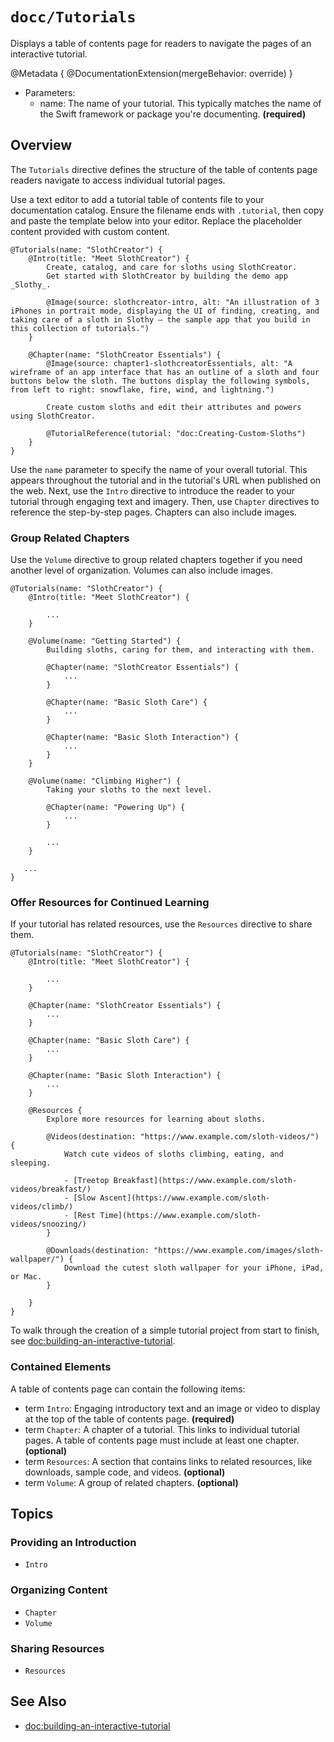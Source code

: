 # ``docc/Tutorials``

Displays a table of contents page for readers to navigate the pages of an interactive tutorial.

@Metadata {
    @DocumentationExtension(mergeBehavior: override)
}

- Parameters:
    - name: The name of your tutorial. This typically matches the name of the Swift framework or package you're documenting. **(required)**

## Overview

The `Tutorials` directive defines the structure of the table of contents page readers navigate to access individual tutorial pages.

Use a text editor to add a tutorial table of contents file to your documentation catalog. Ensure the filename ends with `.tutorial`, then copy and paste the template below into your editor. Replace the placeholder content provided with custom content.

``` 
@Tutorials(name: "SlothCreator") {
    @Intro(title: "Meet SlothCreator") {
        Create, catalog, and care for sloths using SlothCreator. 
        Get started with SlothCreator by building the demo app _Slothy_.
        
        @Image(source: slothcreator-intro, alt: "An illustration of 3 iPhones in portrait mode, displaying the UI of finding, creating, and taking care of a sloth in Slothy — the sample app that you build in this collection of tutorials.")
    }
    
    @Chapter(name: "SlothCreator Essentials") {
        @Image(source: chapter1-slothcreatorEssentials, alt: "A wireframe of an app interface that has an outline of a sloth and four buttons below the sloth. The buttons display the following symbols, from left to right: snowflake, fire, wind, and lightning.")
        
        Create custom sloths and edit their attributes and powers using SlothCreator.
        
        @TutorialReference(tutorial: "doc:Creating-Custom-Sloths")
    }
}
````

Use the `name` parameter to specify the name of your overall tutorial. This appears throughout the tutorial and in the tutorial's URL when published on the web. Next, use the ``Intro`` directive to introduce the reader to your tutorial through engaging text and imagery. Then, use ``Chapter`` directives to reference the step-by-step pages. Chapters can also include images.

### Group Related Chapters

Use the ``Volume`` directive to group related chapters together if you need another level of organization. Volumes can also include images.

```
@Tutorials(name: "SlothCreator") {
    @Intro(title: "Meet SlothCreator") {
        
        ...
    }
    
    @Volume(name: "Getting Started") {
        Building sloths, caring for them, and interacting with them.
        
        @Chapter(name: "SlothCreator Essentials") {
            ...
        }
        
        @Chapter(name: "Basic Sloth Care") {
            ...
        }
        
        @Chapter(name: "Basic Sloth Interaction") {
            ...
        }
    }
    
    @Volume(name: "Climbing Higher") {
        Taking your sloths to the next level.
        
        @Chapter(name: "Powering Up") {
            ...
        }
    
        ...
    }
    
   ...
}
````

### Offer Resources for Continued Learning

If your tutorial has related resources, use the ``Resources`` directive to share them.

```
@Tutorials(name: "SlothCreator") {
    @Intro(title: "Meet SlothCreator") {
        
        ...
    }
    
    @Chapter(name: "SlothCreator Essentials") {
        ...
    }
    
    @Chapter(name: "Basic Sloth Care") {
        ...
    }
    
    @Chapter(name: "Basic Sloth Interaction") {
        ...
    }

    @Resources {
        Explore more resources for learning about sloths.

        @Videos(destination: "https://www.example.com/sloth-videos/") {
            Watch cute videos of sloths climbing, eating, and sleeping.

            - [Treetop Breakfast](https://www.example.com/sloth-videos/breakfast/)
            - [Slow Ascent](https://www.example.com/sloth-videos/climb/)
            - [Rest Time](https://www.example.com/sloth-videos/snoozing/)
        }

        @Downloads(destination: "https://www.example.com/images/sloth-wallpaper/") {
            Download the cutest sloth wallpaper for your iPhone, iPad, or Mac.
        }

    }
}
````

To walk through the creation of a simple tutorial project from start to finish, see <doc:building-an-interactive-tutorial>.

### Contained Elements

A table of contents page can contain the following items:

- term ``Intro``: Engaging introductory text and an image or video to display at the top of the table of contents page. **(required)**
- term ``Chapter``: A chapter of a tutorial. This links to individual tutorial pages. A table of contents page must include at least one chapter. **(optional)**
- term ``Resources``: A section that contains links to related resources, like downloads, sample code, and videos. **(optional)**
- term ``Volume``: A group of related chapters. **(optional)**

## Topics

### Providing an Introduction

- ``Intro``

### Organizing Content

- ``Chapter``
- ``Volume``

### Sharing Resources

- ``Resources``

## See Also

- <doc:building-an-interactive-tutorial>

<!-- Copyright (c) 2021 Apple Inc and the Swift Project authors. All Rights Reserved. -->
